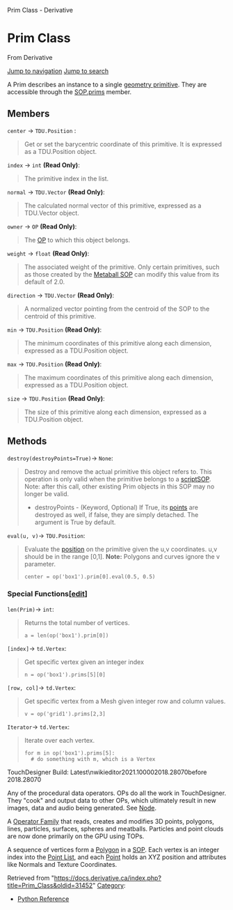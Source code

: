 

Prim Class - Derivative

























# Prim Class

From Derivative



[Jump to navigation](#mw-head)
[Jump to search](#searchInput)

A Prim describes an instance to a single [geometry primitive](Primitive.html "Primitive"). They are accessible through the [SOP.prims](SOP_Class.html "SOP Class") member.

  


## Members

`center` → `TDU.Position` :

> Get or set the barycentric coordinate of this primitive. It is expressed as a TDU.Position object.

`index` → `int` **(Read Only)**:

> The primitive index in the list.

`normal` → `TDU.Vector` **(Read Only)**:

> The calculated normal vector of this primitive, expressed as a TDU.Vector object.

`owner` → `OP` **(Read Only)**:

> The [OP](OP_Class.html "OP Class") to which this object belongs.

`weight` → `float` **(Read Only)**:

> The associated weight of the primitive. Only certain primitives, such as those created by the [Metaball SOP](Metaball_SOP.html "Metaball SOP") can modify this value from its default of 2.0.

`direction` → `TDU.Vector` **(Read Only)**:

> A normalized vector pointing from the centroid of the SOP to the centroid of this primitive.

`min` → `TDU.Position` **(Read Only)**:

> The minimum coordinates of this primitive along each dimension, expressed as a TDU.Position object.

`max` → `TDU.Position` **(Read Only)**:

> The maximum coordinates of this primitive along each dimension, expressed as a TDU.Position object.

`size` → `TDU.Position` **(Read Only)**:

> The size of this primitive along each dimension, expressed as a TDU.Position object.

## Methods

`destroy(destroyPoints=True)`→ `None`:

> Destroy and remove the actual primitive this object refers to. This operation is only valid when the primitive belongs to a [scriptSOP](https://docs.derivative.ca/ScriptSOP_Class "ScriptSOP Class"). Note: after this call, other existing Prim objects in this SOP may no longer be valid.
> 
> * destroyPoints - (Keyword, Optional) If True, its [points](Point_Class.html "Point Class") are destroyed as well, if false, they are simply detached. The argument is True by default.

`eval(u, v)`→ `TDU.Position`:

> Evaluate the [position](Position_Class.html "Position Class") on the primitive given the u,v coordinates. u,v should be in the range [0,1]. **Note:** Polygons and curves ignore the v parameter.
> 
> ```
> center = op('box1').prim[0].eval(0.5, 0.5)
> 
> ```

### Special Functions[[edit](https://docs.derivative.ca/index.php?title=Template:SubSection&action=edit&section=T-1 "Edit section: Special Functions")]

`len(Prim)`→ `int`:

> Returns the total number of vertices.
> 
> ```
> a = len(op('box1').prim[0])
> 
> ```

`[index]`→ `td.Vertex`:

> Get specific vertex given an integer index
> 
> ```
> n = op('box1').prims[5][0]
> 
> ```

`[row, col]`→ `td.Vertex`:

> Get specific vertex from a Mesh given integer row and column values.
> 
> ```
> v = op('grid1').prims[2,3]
> 
> ```

`Iterator`→ `td.Vertex`:

> Iterate over each vertex.
> 
> ```
> for m in op('box1').prims[5]:
> 	# do something with m, which is a Vertex
> 
> ```

  

TouchDesigner Build: Latest\nwikieditor2021.100002018.28070before 2018.28070

Any of the procedural data operators. OPs do all the work in TouchDesigner. They "cook" and output data to other OPs, which ultimately result in new images, data and audio being generated. See [Node](Node.html "Node").


A [Operator Family](Operator_Family.html "Operator Family") that reads, creates and modifies 3D points, polygons, lines, particles, surfaces, spheres and meatballs. Particles and point clouds are now done primarily on the GPU using TOPs.


A sequence of vertices form a [Polygon](Polygon.html "Polygon") in a [SOP](SOP.html "SOP"). Each vertex is an integer index into the [Point List](Point_List.html "Point List"), and each [Point](Point.html "Point") holds an XYZ position and attributes like Normals and Texture Coordinates.







Retrieved from "<https://docs.derivative.ca/index.php?title=Prim_Class&oldid=31452>"
[Category](Special_Categories.html "Special:Categories"):

* [Python Reference](Category_Python_Reference.html "Category:Python Reference")
